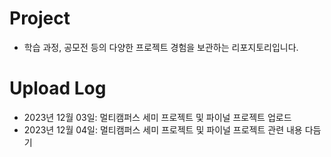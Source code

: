 # Project
- 학습 과정, 공모전 등의 다양한 프로젝트 경험을 보관하는 리포지토리입니다.

# Upload Log
- 2023년 12월 03일: 멀티캠퍼스 세미 프로젝트 및 파이널 프로젝트 업로드
- 2023년 12월 04일: 멀티캠퍼스 세미 프로젝트 및 파이널 프로젝트 관련 내용 다듬기
